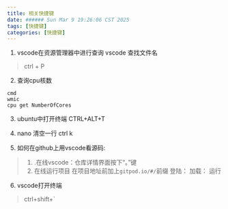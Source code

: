 ```yaml
---
title: 相关快捷键
date: ###### Sun Mar 9 19:26:06 CST 2025
tags: [快捷键] 
categories: [快捷键]
---
```

1. vscode在资源管理器中进行查询 vscode 查找文件名 
>ctrl + P

2. 查询cpu核数
``` shell
cmd
wmic
cpu get NumberOfCores
```

3. ubuntu中打开终端
CTRL+ALT+T

4. nano
清空一行 ctrl k

5. 如何在github上用vscode看源码:
>
> 1. .在线vscode：仓库详情界面按下“。”键
> 2. 在线运行项目 在项目地址前加上`gitpod.io/#/`前缀 登陆： 加载： 运行

6. vscode打开终端
> ctrl+shift+`